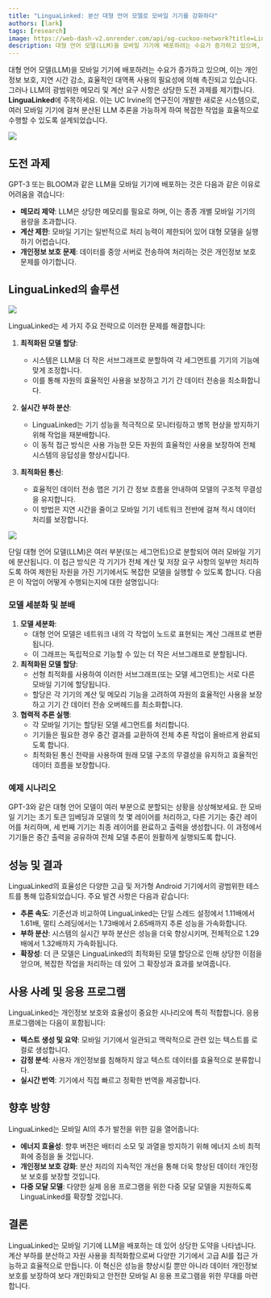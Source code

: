 ```yaml
---
title: "LinguaLinked: 분산 대형 언어 모델로 모바일 기기를 강화하다"
authors: [lark]
tags: [research]
image: https://web-dash-v2.onrender.com/api/og-cuckoo-network?title=LinguaLinked:%20%EB%B6%84%EC%82%B0%20%EB%8C%80%ED%98%95%20%EC%96%B8%EC%96%B4%20%EB%AA%A8%EB%8D%B8%EB%A1%9C%20%EB%AA%A8%EB%B0%94%EC%9D%BC%20%EA%B8%B0%EA%B8%B0%EB%A5%BC%20%EA%B0%95%ED%99%94%ED%95%98%EB%8B%A4
description: 대형 언어 모델(LLM)을 모바일 기기에 배포하려는 수요가 증가하고 있으며, 이는 개인정보 보호, 지연 시간 감소, 효율적인 대역폭 사용의 필요성에 의해 촉진되고 있습니다. 그러나 LLM의 광범위한 메모리 및 계산 요구 사항은 상당한 도전 과제를 제기합니다.
---
```


대형 언어 모델(LLM)을 모바일 기기에 배포하려는 수요가 증가하고 있으며, 이는 개인정보 보호, 지연 시간 감소, 효율적인 대역폭 사용의 필요성에 의해 촉진되고 있습니다. 그러나 LLM의 광범위한 메모리 및 계산 요구 사항은 상당한 도전 과제를 제기합니다. **LinguaLinked**에 주목하세요. 이는 UC Irvine의 연구진이 개발한 새로운 시스템으로, 여러 모바일 기기에 걸쳐 분산된 LLM 추론을 가능하게 하여 복잡한 작업을 효율적으로 수행할 수 있도록 설계되었습니다.

![](https://cuckoo-network.b-cdn.net/2024-07-08-lingualinked.webp)

## 도전 과제

GPT-3 또는 BLOOM과 같은 LLM을 모바일 기기에 배포하는 것은 다음과 같은 이유로 어려움을 겪습니다:
- **메모리 제약**: LLM은 상당한 메모리를 필요로 하며, 이는 종종 개별 모바일 기기의 용량을 초과합니다.
- **계산 제한**: 모바일 기기는 일반적으로 처리 능력이 제한되어 있어 대형 모델을 실행하기 어렵습니다.
- **개인정보 보호 문제**: 데이터를 중앙 서버로 전송하여 처리하는 것은 개인정보 보호 문제를 야기합니다.

## LinguaLinked의 솔루션

![](https://cuckoo-network.b-cdn.net/lingualinked.webp)

LinguaLinked는 세 가지 주요 전략으로 이러한 문제를 해결합니다:

1. **최적화된 모델 할당**:
   - 시스템은 LLM을 더 작은 서브그래프로 분할하여 각 세그먼트를 기기의 기능에 맞게 조정합니다.
   - 이를 통해 자원의 효율적인 사용을 보장하고 기기 간 데이터 전송을 최소화합니다.

2. **실시간 부하 분산**:
   - LinguaLinked는 기기 성능을 적극적으로 모니터링하고 병목 현상을 방지하기 위해 작업을 재분배합니다.
   - 이 동적 접근 방식은 사용 가능한 모든 자원의 효율적인 사용을 보장하여 전체 시스템의 응답성을 향상시킵니다.

3. **최적화된 통신**:
   - 효율적인 데이터 전송 맵은 기기 간 정보 흐름을 안내하여 모델의 구조적 무결성을 유지합니다.
   - 이 방법은 지연 시간을 줄이고 모바일 기기 네트워크 전반에 걸쳐 적시 데이터 처리를 보장합니다.

![](https://cuckoo-network.b-cdn.net/lingualinked-lb.webp)

단일 대형 언어 모델(LLM)은 여러 부분(또는 세그먼트)으로 분할되어 여러 모바일 기기에 분산됩니다. 이 접근 방식은 각 기기가 전체 계산 및 저장 요구 사항의 일부만 처리하도록 하여 제한된 자원을 가진 기기에서도 복잡한 모델을 실행할 수 있도록 합니다. 다음은 이 작업이 어떻게 수행되는지에 대한 설명입니다:

### 모델 세분화 및 분배

1. **모델 세분화**:
   - 대형 언어 모델은 네트워크 내의 각 작업이 노드로 표현되는 계산 그래프로 변환됩니다.
   - 이 그래프는 독립적으로 기능할 수 있는 더 작은 서브그래프로 분할됩니다.
2. **최적화된 모델 할당**:
   - 선형 최적화를 사용하여 이러한 서브그래프(또는 모델 세그먼트)는 서로 다른 모바일 기기에 할당됩니다.
   - 할당은 각 기기의 계산 및 메모리 기능을 고려하여 자원의 효율적인 사용을 보장하고 기기 간 데이터 전송 오버헤드를 최소화합니다.
3. **협력적 추론 실행**:
   - 각 모바일 기기는 할당된 모델 세그먼트를 처리합니다.
   - 기기들은 필요한 경우 중간 결과를 교환하여 전체 추론 작업이 올바르게 완료되도록 합니다.
   - 최적화된 통신 전략을 사용하여 원래 모델 구조의 무결성을 유지하고 효율적인 데이터 흐름을 보장합니다.

### 예제 시나리오

GPT-3와 같은 대형 언어 모델이 여러 부분으로 분할되는 상황을 상상해보세요. 한 모바일 기기는 초기 토큰 임베딩과 모델의 첫 몇 레이어를 처리하고, 다른 기기는 중간 레이어를 처리하며, 세 번째 기기는 최종 레이어를 완료하고 출력을 생성합니다. 이 과정에서 기기들은 중간 출력을 공유하여 전체 모델 추론이 원활하게 실행되도록 합니다.

## 성능 및 결과

LinguaLinked의 효율성은 다양한 고급 및 저가형 Android 기기에서의 광범위한 테스트를 통해 입증되었습니다. 주요 발견 사항은 다음과 같습니다:

- **추론 속도**: 기준선과 비교하여 LinguaLinked는 단일 스레드 설정에서 1.11배에서 1.61배, 멀티 스레딩에서는 1.73배에서 2.65배까지 추론 성능을 가속화합니다.
- **부하 분산**: 시스템의 실시간 부하 분산은 성능을 더욱 향상시키며, 전체적으로 1.29배에서 1.32배까지 가속화됩니다.
- **확장성**: 더 큰 모델은 LinguaLinked의 최적화된 모델 할당으로 인해 상당한 이점을 얻으며, 복잡한 작업을 처리하는 데 있어 그 확장성과 효과를 보여줍니다.

## 사용 사례 및 응용 프로그램

LinguaLinked는 개인정보 보호와 효율성이 중요한 시나리오에 특히 적합합니다. 응용 프로그램에는 다음이 포함됩니다:

- **텍스트 생성 및 요약**: 모바일 기기에서 일관되고 맥락적으로 관련 있는 텍스트를 로컬로 생성합니다.
- **감정 분석**: 사용자 개인정보를 침해하지 않고 텍스트 데이터를 효율적으로 분류합니다.
- **실시간 번역**: 기기에서 직접 빠르고 정확한 번역을 제공합니다.

## 향후 방향

LinguaLinked는 모바일 AI의 추가 발전을 위한 길을 열어줍니다:

- **에너지 효율성**: 향후 버전은 배터리 소모 및 과열을 방지하기 위해 에너지 소비 최적화에 중점을 둘 것입니다.
- **개인정보 보호 강화**: 분산 처리의 지속적인 개선을 통해 더욱 향상된 데이터 개인정보 보호를 보장할 것입니다.
- **다중 모달 모델**: 다양한 실제 응용 프로그램을 위한 다중 모달 모델을 지원하도록 LinguaLinked를 확장할 것입니다.

## 결론

LinguaLinked는 모바일 기기에 LLM을 배포하는 데 있어 상당한 도약을 나타냅니다. 계산 부하를 분산하고 자원 사용을 최적화함으로써 다양한 기기에서 고급 AI를 접근 가능하고 효율적으로 만듭니다. 이 혁신은 성능을 향상시킬 뿐만 아니라 데이터 개인정보 보호를 보장하여 보다 개인화되고 안전한 모바일 AI 응용 프로그램을 위한 무대를 마련합니다.